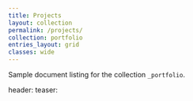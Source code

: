 ```yaml
---
title: Projects
layout: collection
permalink: /projects/
collection: portfolio
entries_layout: grid
classes: wide
---
```


Sample document listing for the collection `_portfolio`.

header:
  teaser: